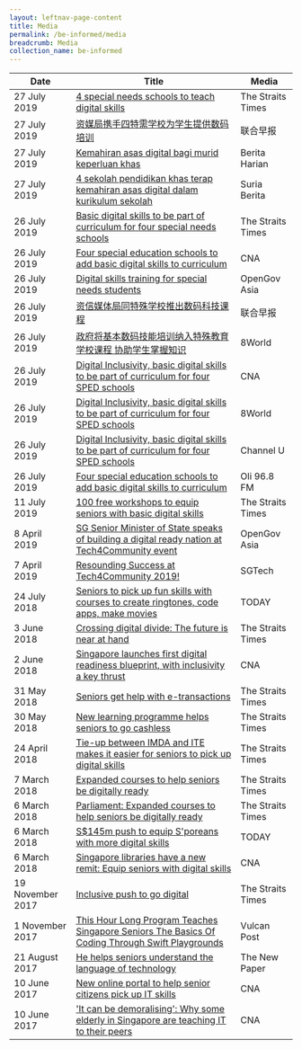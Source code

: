 ```yaml
---
layout: leftnav-page-content
title: Media
permalink: /be-informed/media
breadcrumb: Media
collection_name: be-informed
---
```


| Date | Title | Media |
|--|--|--|
| 27 July 2019 | <a href="https://www.straitstimes.com/singapore/4-special-needs-schools-to-teach-digital-skills" target="_blank">4 special needs schools to teach digital skills</a> | The Straits Times |
| 27 July 2019 | <a href="https://www.zaobao.com.sg/news/singapore/story20190727-975851" target="_blank">资媒局携手四特需学校为学生提供数码培训</a> | 联合早报 |
| 27 July 2019 | <a href="https://www.beritaharian.sg/setempat/kemahiran-asas-digital-bagi-murid-keperluan-khas" target="_blank">Kemahiran asas digital bagi murid keperluan khas</a> | Berita Harian |
| 27 July 2019 | <a href="https://berita.mediacorp.sg/mobilem/singapura/4-sekolah-pendidikan-khas-terap-kemahiran-asas-digital-dalam/4314024.html" target="_blank">4 sekolah pendidikan khas terap kemahiran asas digital dalam kurikulum sekolah</a> | Suria Berita |
| 26 July 2019 | <a href="https://www.straitstimes.com/tech/basic-digital-skills-to-be-part-of-curriculum-for-four-special-needs-schools" target="_blank">Basic digital skills to be part of curriculum for four special needs schools</a> | The Straits Times |
| 26 July 2019 | <a href="https://www.channelnewsasia.com/news/singapore/special-education-students-learn-basic-digital-skills-curriculum-11756338" target="_blank">Four special education schools to add basic digital skills to curriculum</a> | CNA |
| 26 July 2019 | <a href="https://www.opengovasia.com/digital-skills-training-for-special-needs-students/" target="_blank">Digital skills training for special needs students</a> | OpenGov Asia |
| 26 July 2019 | <a href="https://www.zaobao.com.sg/realtime/singapore/story20190726-975720" target="_blank">资信媒体局同特殊学校推出数码科技课程</a> | 联合早报 |
| 26 July 2019 | <a href="https://www.8world.com/news/singapore/article/digital-inclusion-festival-878181" target="_blank">政府将基本数码技能培训纳入特殊教育学校课程 协助学生掌握知识</a> | 8World |
| 26 July 2019 | <a href="http://article.isentia.asia/stream/nelmisreportview.aspx?file=20190726-t-CNAST-NEWS-221125-Digital+Inclusivity%2c.wmv&cc=SG&headline=Digital+Inclusivity%2c+basic+digital+skills+to+be+part+of+curriculum+for+four+SPED+schools" target="_blank">Digital Inclusivity, basic digital skills to be part of curriculum for four SPED schools</a> | CNA |
| 26 July 2019 | <a href="http://article.isentia.asia/stream/nelmisreportview.aspx?file=20190726-t-CH8NS-NEWS-222509-Digital+Inclusivity%2c.wmv&cc=SG&headline=Digital+Inclusivity%2c+basic+digital+skills+to+be+part+of+curriculum+for+four+SPED+schools%0a" target="_blank">Digital Inclusivity, basic digital skills to be part of curriculum for four SPED schools</a> | 8World |
| 26 July 2019 | <a href="http://article.isentia.asia/stream/nelmisreportview.aspx?file=20190726-t-CHU11-NEWS-232457-Digital+Inclusivity%2c.wmv&cc=SG&headline=Digital+Inclusivity%2c+basic+digital+skills+to+be+part+of+curriculum+for+four+SPED+schools%0a" target="_blank">Digital Inclusivity, basic digital skills to be part of curriculum for four SPED schools</a> | Channel U |
| 26 July 2019 | <a href="http://article.isentia.asia/stream/nelmisreportview.aspx?file=20190726-r-968RN-NEWS-200200-Four+special+educati.mp3&cc=SG&headline=Four+special+education+schools+to+add+basic+digital+skills+to+curriculum" target="_blank">Four special education schools to add basic digital skills to curriculum</a> | Oli 96.8 FM |
| 11 July 2019 | <a href="https://www.straitstimes.com/tech/100-free-workshops-to-equip-seniors-with-basic-digital-skills?xtor=CS3-18&utm_source=STiPhone&utm_medium=share&utm_term=2019-07-12%208%3A07%3A11" target="_blank">100 free workshops to equip seniors with basic digital skills</a> | The Straits Times |
| 8 April 2019 | <a href="https://www.opengovasia.com/sg-senior-minister-of-state-speaks-of-building-a-digital-ready-nation-at-tech4community-event/" target="_blank">SG Senior Minister of State speaks of building a digital ready nation at Tech4Community event</a> | OpenGov Asia |
| 7 April 2019 | <a href="https://www.sgtech.org.sg/SGTECH/Web/SGTech_News_2019/Apr19/Tech4Community_2019_Embracing_Digital_Readiness.aspx" target="_blank">Resounding Success at Tech4Community 2019!</a> | SGTech |
| 24 July 2018 | <a href="https://www.todayonline.com/singapore/seniors-pick-fun-skills-courses-create-ringtones-code-apps-make-movies" target="_blank">Seniors to pick up fun skills with courses to create ringtones, code apps, make movies</a> | TODAY |
| 3 June 2018 | <a href="https://www.straitstimes.com/tech/crossing-digital-divide-the-future-is-near-at-hand" target="_blank">Crossing digital divide: The future is near at hand</a> | The Straits Times |
| 2 June 2018| <a href="https://www.channelnewsasia.com/news/singapore/singapore-launches-first-digital-readiness-blueprint-with-10312390" target="_blank">Singapore launches first digital readiness blueprint, with inclusivity a key thrust</a> | CNA |
| 31 May 2018 | <a href="https://www.straitstimes.com/singapore/seniors-get-help-with-e-transactions" target="_blank">Seniors get help with e-transactions</a> | The Straits Times |
| 30 May 2018 | <a href="https://www.straitstimes.com/singapore/new-learning-programme-helps-seniors-to-go-cashless" target="_blank">New learning programme helps seniors to go cashless</a> | The Straits Times |
| 24 April 2018 | <a href="https://www.straitstimes.com/singapore/tie-up-between-imda-and-ite-makes-it-easier-for-seniors-to-pick-up-digital-skills" target="_blank">Tie-up between IMDA and ITE makes it easier for seniors to pick up digital skills</a> | The Straits Times |
| 7 March 2018 | <a href="https://www.straitstimes.com/singapore/expanded-courses-to-help-seniors-be-digitally-ready" target="_blank">Expanded courses to help seniors be digitally ready</a> | The Straits Times |
| 6 March 2018 | <a href="https://www.straitstimes.com/politics/parliament-expanded-courses-to-help-seniors-to-be-digitally-ready" target="_blank">Parliament: Expanded courses to help seniors be digitally ready</a> | The Straits Times |
| 6 March 2018 | <a href="https://www.todayonline.com/singapore/s145m-push-equip-sproeans-more-digital-skills" target="_blank">S$145m push to equip S'poreans with more digital skills</a> | TODAY |
| 6 March 2018 | <a href="https://www.channelnewsasia.com/news/singapore/singapore-libraries-have-a-new-remit-equip-seniors-with-digital-10016716" target="_blank">Singapore libraries have a new remit: Equip seniors with digital skills</a> | CNA |
| 19 November 2017  | <a href="https://www.straitstimes.com/singapore/inclusive-push-to-go-digital" target="_blank">Inclusive push to go digital</a> | The Straits Times |
| 1 November 2017 | <a href="https://vulcanpost.com/624814/hour-code-seniors-swift-playgrounds/" target="_blank">This Hour Long Program Teaches Singapore Seniors The Basics Of Coding Through Swift Playgrounds</a> | Vulcan Post |
| 21 August 2017 | <a href="https://www.tnp.sg/news/singapore/he-helps-seniors-understand-language-technology" target="_blank">He helps seniors understand the language of technology</a> | The New Paper |
| 10 June 2017 | <a href="https://www.channelnewsasia.com/news/singapore/new-online-portal-to-help-senior-citizens-pick-up-it-skills-8934970" target="_blank">New online portal to help senior citizens pick up IT skills</a> | CNA |
| 10 June 2017 | <a href="https://www.channelnewsasia.com/news/singapore/it-can-be-demoralising-why-some-elderly-in-singapore-are-8935264" target="_blank">'It can be demoralising': Why some elderly in Singapore are teaching IT to their peers</a> | CNA |

